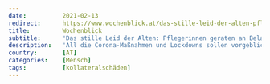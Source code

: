 ```yaml
---
date:          2021-02-13
redirect:      https://www.wochenblick.at/das-stille-leid-der-alten-pflegerinnen-geraten-an-belastungsgrenze/
title:         Wochenblick
subtitle:      'Das stille Leid der Alten: Pflegerinnen geraten an Belastungsgrenze'
description:   'All die Corona-Maßnahmen und Lockdowns sollen vorgeblich dazu dienen, letztendlich die Alten zu schützen. Doch tun sie das wirklich oder verschlimmern sie ihr Leid nur? Uns erreichen immer mehr Meldungen über schreckliche Tragödien in Altenheimen, über vereinsamte Senioren, gegen ihren Willen getestete und mittlerweile sogar geimpfte alte Menschen und verzweifelte Angehörige. Diesen sind wir nun auf den Grund gegangen.'
country:       [AT]
categories:    [Mensch]
tags:          [kollateralschäden]
---
```

